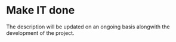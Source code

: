 # Make IT done

The description will be updated on an ongoing basis alongwith the development of the project.